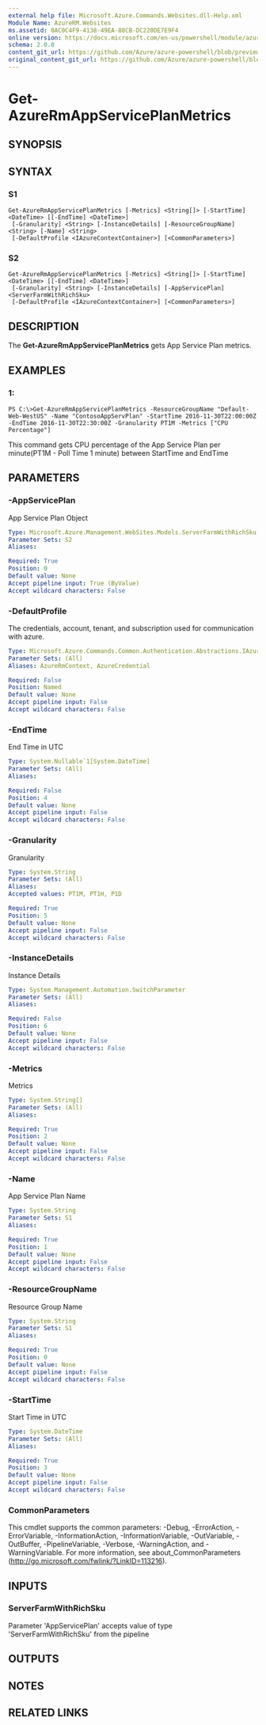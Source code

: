 ```yaml
---
external help file: Microsoft.Azure.Commands.Websites.dll-Help.xml
Module Name: AzureRM.Websites
ms.assetid: 0AC0C4F9-4138-49EA-88CB-DC220DE7E9F4
online version: https://docs.microsoft.com/en-us/powershell/module/azurerm.websites/get-azurermappserviceplanmetrics
schema: 2.0.0
content_git_url: https://github.com/Azure/azure-powershell/blob/preview/src/ResourceManager/Websites/Commands.Websites/help/Get-AzureRmAppServicePlanMetrics.md
original_content_git_url: https://github.com/Azure/azure-powershell/blob/preview/src/ResourceManager/Websites/Commands.Websites/help/Get-AzureRmAppServicePlanMetrics.md
---
```


# Get-AzureRmAppServicePlanMetrics

## SYNOPSIS

## SYNTAX

### S1
```
Get-AzureRmAppServicePlanMetrics [-Metrics] <String[]> [-StartTime] <DateTime> [[-EndTime] <DateTime>]
 [-Granularity] <String> [-InstanceDetails] [-ResourceGroupName] <String> [-Name] <String>
 [-DefaultProfile <IAzureContextContainer>] [<CommonParameters>]
```

### S2
```
Get-AzureRmAppServicePlanMetrics [-Metrics] <String[]> [-StartTime] <DateTime> [[-EndTime] <DateTime>]
 [-Granularity] <String> [-InstanceDetails] [-AppServicePlan] <ServerFarmWithRichSku>
 [-DefaultProfile <IAzureContextContainer>] [<CommonParameters>]
```

## DESCRIPTION
The **Get-AzureRmAppServicePlanMetrics** gets App Service Plan metrics.

## EXAMPLES

### 1:
```
PS C:\>Get-AzureRmAppServicePlanMetrics -ResourceGroupName "Default-Web-WestUS" -Name "ContosoAppServPlan" -StartTime 2016-11-30T22:00:00Z -EndTime 2016-11-30T22:30:00Z -Granularity PT1M -Metrics ["CPU Percentage"]
```

This command gets CPU percentage of the App Service Plan 
    per minute(PT1M - Poll Time 1 minute) between StartTime and EndTime

## PARAMETERS

### -AppServicePlan
App Service Plan Object

```yaml
Type: Microsoft.Azure.Management.WebSites.Models.ServerFarmWithRichSku
Parameter Sets: S2
Aliases: 

Required: True
Position: 0
Default value: None
Accept pipeline input: True (ByValue)
Accept wildcard characters: False
```

### -DefaultProfile
The credentials, account, tenant, and subscription used for communication with azure.

```yaml
Type: Microsoft.Azure.Commands.Common.Authentication.Abstractions.IAzureContextContainer
Parameter Sets: (All)
Aliases: AzureRmContext, AzureCredential

Required: False
Position: Named
Default value: None
Accept pipeline input: False
Accept wildcard characters: False
```

### -EndTime
End Time in UTC

```yaml
Type: System.Nullable`1[System.DateTime]
Parameter Sets: (All)
Aliases: 

Required: False
Position: 4
Default value: None
Accept pipeline input: False
Accept wildcard characters: False
```

### -Granularity
Granularity

```yaml
Type: System.String
Parameter Sets: (All)
Aliases: 
Accepted values: PT1M, PT1H, P1D

Required: True
Position: 5
Default value: None
Accept pipeline input: False
Accept wildcard characters: False
```

### -InstanceDetails
Instance Details

```yaml
Type: System.Management.Automation.SwitchParameter
Parameter Sets: (All)
Aliases: 

Required: False
Position: 6
Default value: None
Accept pipeline input: False
Accept wildcard characters: False
```

### -Metrics
Metrics

```yaml
Type: System.String[]
Parameter Sets: (All)
Aliases: 

Required: True
Position: 2
Default value: None
Accept pipeline input: False
Accept wildcard characters: False
```

### -Name
App Service Plan Name

```yaml
Type: System.String
Parameter Sets: S1
Aliases: 

Required: True
Position: 1
Default value: None
Accept pipeline input: False
Accept wildcard characters: False
```

### -ResourceGroupName
Resource Group Name

```yaml
Type: System.String
Parameter Sets: S1
Aliases: 

Required: True
Position: 0
Default value: None
Accept pipeline input: False
Accept wildcard characters: False
```

### -StartTime
Start Time in UTC

```yaml
Type: System.DateTime
Parameter Sets: (All)
Aliases: 

Required: True
Position: 3
Default value: None
Accept pipeline input: False
Accept wildcard characters: False
```

### CommonParameters
This cmdlet supports the common parameters: -Debug, -ErrorAction, -ErrorVariable, -InformationAction, -InformationVariable, -OutVariable, -OutBuffer, -PipelineVariable, -Verbose, -WarningAction, and -WarningVariable. For more information, see about_CommonParameters (http://go.microsoft.com/fwlink/?LinkID=113216).

## INPUTS

### ServerFarmWithRichSku
Parameter 'AppServicePlan' accepts value of type 'ServerFarmWithRichSku' from the pipeline

## OUTPUTS

## NOTES

## RELATED LINKS


